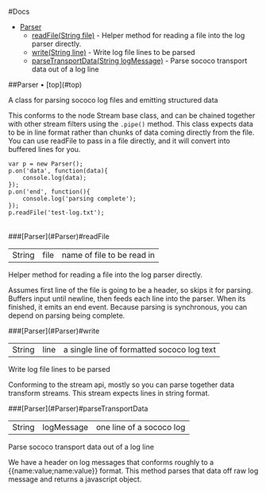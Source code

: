 <a name="top" />

#Docs

* [Parser](#Parser)
    * [readFile(String file)](#Parser-readFile) - Helper method for reading a file into the log parser directly. 
    * [write(String line)](#Parser-write) - Write log file lines to be parsed
    * [parseTransportData(String logMessage)](#Parser-parseTransportData) - Parse sococo transport data out of a log line

<a name="Parser" />
##Parser &bull; [top](#top)



A class for parsing sococo log files and emitting structured data

This conforms to the node Stream base class, and can be chained together with other stream filters
using the `.pipe()` method. This class expects data to be in line format rather than chunks of
data coming directly from the file. You can use readFile to pass in a file directly, and it will
convert into buffered lines for you.
    
    var p = new Parser();
    p.on('data', function(data){
        console.log(data);
    });
    p.on('end', function(){
        console.log('parsing complete');
    });
    p.readFile('test-log.txt');

<table></table>

<a name="Parser-readFile">
###[Parser](#Parser)#readFile<table><tr><td>String</td><td>file</td><td>name of file to be read in</td></tr></table>

Helper method for reading a file into the log parser directly. 

Assumes first line of the file is going to be a header, so skips it for parsing. Buffers input 
until newline, then feeds each line into the parser. When its finished, it emits an end event. 
Because parsing is synchronous, you can depend on parsing being complete.


<a name="Parser-write">
###[Parser](#Parser)#write<table><tr><td>String</td><td>line</td><td>a single line of formatted sococo log text</td></tr></table>

Write log file lines to be parsed

Conforming to the stream api, mostly so you can parse together data transform streams. This stream
expects lines in string format.


<a name="Parser-parseTransportData">
###[Parser](#Parser)#parseTransportData<table><tr><td>String</td><td>logMessage</td><td>one line of a sococo log</td></tr></table>

Parse sococo transport data out of a log line

We have a header on log messages that conforms roughly to a {{name:value;name:value}} format. This
method parses that data off raw log message and returns a javascript object.
